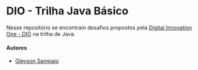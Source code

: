 # DIO - Trilha Java Básico

Nesse repositório se encontram desafios propostos pela [Digital Innovation One - DIO](https://www.dio.me) na trilha de Java.

#### Autores
- [Gleyson Sampaio](https://github.com/glysns)